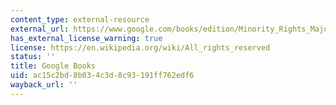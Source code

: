 ```yaml
---
content_type: external-resource
external_url: https://www.google.com/books/edition/Minority_Rights_Majority_Rule/F0GH3uuQUekC?hl=en&gbpv=1
has_external_license_warning: true
license: https://en.wikipedia.org/wiki/All_rights_reserved
status: ''
title: Google Books
uid: ac15c2bd-8b03-4c3d-8c93-191ff762edf6
wayback_url: ''
---
```

